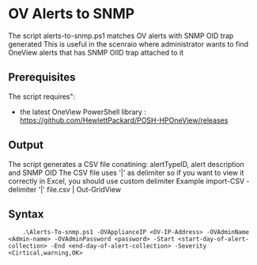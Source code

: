 # OV Alerts to SNMP

The script alerts-to-snmp.ps1 matches OV alerts with SNMP OID trap generated
This is useful in the scenraio where administrator wants to find OneView alerts that has SNMP OIID trap attached to it

## Prerequisites
The  script requires":
   * the latest OneView PowerShell library : https://github.com/HewlettPackard/POSH-HPOneView/releases


## Output
The script generates a CSV file conatining: alertTypeID, alert description and SNMP OID 
The CSV file uses '|' as delimiter so if you want to view it correctly in Excel, you should use custom delimiter
Example
import-CSV -delimiter '|' file.csv | Out-GridView


## Syntax

```
    .\Alerts-To-snmp.ps1 -OVApplianceIP <OV-IP-Address> -OVAdminName <Admin-name> -OVAdminPassword <password> -Start <start-day-of-alert-collection> -End <end-day-of-alert-collection> -Severity <Cirtical,warning,OK>

```

